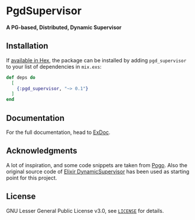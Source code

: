 # PgdSupervisor

**A PG-based, Distributed, Dynamic Supervisor**

## Installation

If [available in Hex](https://hex.pm/docs/publish), the package can be installed
by adding `pgd_supervisor` to your list of dependencies in `mix.exs`:

```elixir
def deps do
  [
    {:pgd_supervisor, "~> 0.1"}
  ]
end
```

## Documentation

For the full documentation, head to [ExDoc](https://hexdocs.pm/pgd_supervisor).

## Acknowledgments

A lot of inspiration, and some code snippets are taken from [Pogo](https://github.com/team-telnyx/pogo).
Also the original source code of [Elixir DynamicSupervisor](https://hexdocs.pm/elixir/DynamicSupervisor.html)
has been used as starting point for this project.

## License

GNU Lesser General Public License v3.0, see [`LICENSE`](LICENSE.md) for details.

